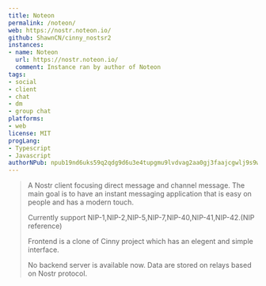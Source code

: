 ```yaml
---
title: Noteon
permalink: /noteon/
web: https://nostr.noteon.io/
github: ShawnCN/cinny_nostsr2
instances:
- name: Noteon
  url: https://nostr.noteon.io/
  comment: Instance ran by author of Noteon
tags:
- social
- client
- chat
- dm
- group chat
platforms:
- web
license: MIT
progLang:
- Typescript 
- Javascript 
authorNPub: npub19nd6uks59q2qdg9d6u3e4tupgmu9lvdvag2aa0gj3faajcgwlj9s9wh5ml
---
```


> A Nostr client focusing direct message and channel message. The main goal is to have an instant messaging application that is easy on people and has a modern touch.
>
> Currently support NIP-1,NIP-2,NIP-5,NIP-7,NIP-40,NIP-41,NIP-42.(NIP reference)
>
> Frontend is a clone of Cinny project which has an elegent and simple interface.
>
> No backend server is available now. Data are stored on relays based on Nostr protocol.

